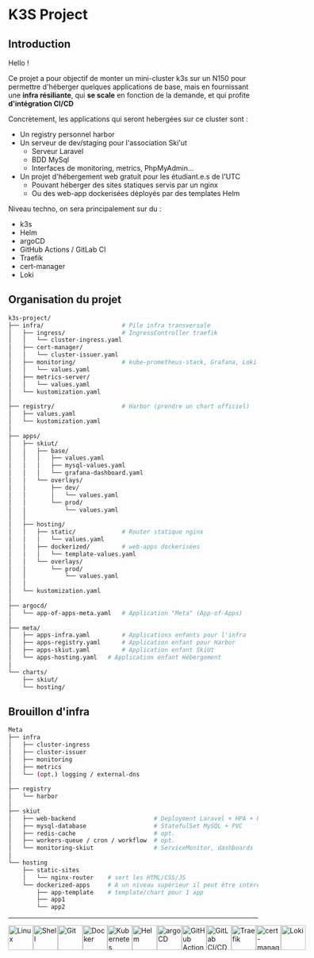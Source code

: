 # K3S Project

## Introduction

Hello !

Ce projet a pour objectif de monter un mini-cluster k3s sur un N150 pour permettre d'héberger quelques applications de base, mais en fournissant une **infra résiliante**, qui **se scale** en fonction de la demande, et qui profite **d'intégration CI/CD**

Concrètement, les applications qui seront hebergées sur ce cluster sont : 
* Un registry personnel harbor
* Un serveur de dev/staging pour l'association Ski'ut
  * Serveur Laravel
  * BDD MySql
  * Interfaces de monitoring, metrics, PhpMyAdmin...
* Un projet d'hébergement web gratuit pour les étudiant.e.s de l'UTC
  * Pouvant héberger des sites statiques servis par un nginx
  * Ou des web-app dockerisées déployés par des templates Helm

Niveau techno, on sera principalement sur du :
* k3s
* Helm
* argoCD
* GitHub Actions / GitLab CI
* Traefik
* cert-manager
* Loki

## Organisation du projet

```bash
k3s-project/
├── infra/                      # Pile infra transversale
│   ├── ingress/                # IngressController traefik
│   │   └── cluster-ingress.yaml
│   ├── cert-manager/
│   │   └── cluster-issuer.yaml
│   ├── monitoring/             # kube-prometheus-stack, Grafana, Loki (ou EFK mais un peu overkill)
│   │   └── values.yaml
│   ├── metrics-server/
│   │   └── values.yaml
│   └── kustomization.yaml
│
├── registry/                   # Harbor (prendre un chart officiel)
│   ├── values.yaml
│   └── kustomization.yaml
│
├── apps/
│   ├── skiut/
│   │   ├── base/
│   │   │   ├── values.yaml
│   │   │   ├── mysql-values.yaml
│   │   │   └── grafana-dashboard.yaml
│   │   └── overlays/
│   │       ├── dev/
│   │       │   └── values.yaml
│   │       └── prod/
│   │           └── values.yaml
│   │
│   ├── hosting/
│   │   ├── static/             # Router statique nginx
│   │   │   └── values.yaml
│   │   ├── dockerized/         # web-apps dockerisées
│   │   │   └── template-values.yaml
│   │   └── overlays/
│   │       └── prod/
│   │           └── values.yaml
│   │
│   └── kustomization.yaml
│
├── argocd/
│   └── app-of-apps-meta.yaml   # Application "Meta" (App-of-Apps)
│
├── meta/
│   ├── apps-infra.yaml         # Applications enfants pour l'infra
│   ├── apps-registry.yaml      # Application enfant pour Harbor
│   ├── apps-skiut.yaml         # Application enfant SkiUt
│   └── apps-hosting.yaml   # Application enfant Hébergement
│
└── charts/
    ├── skiut/
    └── hosting/
```

## Brouillon d'infra

```bash
Meta
├── infra
│   ├── cluster-ingress
│   ├── cluster-issuer
│   ├── monitoring
│   ├── metrics
│   └── (opt.) logging / external-dns
│
├── registry
│   └── harbor
│
├── skiut
│   ├── web-backend                      # Deployment Laravel + HPA + PDB
│   ├── mysql-database                   # StatefulSet MySQL + PVC
│   ├── redis-cache                      # opt.
│   ├── workers-queue / cron / workflow  # opt.
│   └── monitoring-skiut                 # ServiceMonitor, dashboards
│ 
└── hosting
    ├── static-sites
    │   └── nginx-router    # sert les HTML/CSS/JS
    └── dockerized-apps     # A un niveau supérieur il peut être intéressant de créer un ApplicationSet pour fournir un BDD + interface UI
        ├── app-template    # template/chart pour 1 app
        ├── app1
        └── app2
```

---

<div style="display: flex; justify-content: space-evenly; align-items: center;">
  <img src="https://cdn.jsdelivr.net/gh/devicons/devicon/icons/linux/linux-original.svg" height="50" alt="Linux" />
  <img src="https://cdn.jsdelivr.net/gh/devicons/devicon/icons/bash/bash-original.svg" height="50" alt="Shell" />
  <img src="https://cdn.jsdelivr.net/gh/devicons/devicon/icons/git/git-original.svg" height="50" alt="Git" />
  <img src="https://cdn.jsdelivr.net/gh/devicons/devicon/icons/docker/docker-original.svg" height="50" alt="Docker" />
  <img src="https://cdn.jsdelivr.net/gh/devicons/devicon/icons/kubernetes/kubernetes-plain.svg" height="50" alt="Kubernetes" /> 
  <img src="https://www.redhat.com/rhdc/managed-files/helm.svg" height="50" alt="Helm" /> 
  <img src="https://cdn.prod.website-files.com/5f10ed4c0ebf7221fb5661a5/5f2ba11e378c8f49e8b28486_argo.png" height="50" alt="argoCD" /> 
  <img src="https://miro.medium.com/v2/resize:fit:1500/1*7qk0-4XwCKWQO0GU5Hu39w.png" height="50" alt="GitHub Actions" /> 
  <img src="https://forge.inrae.fr/uploads/-/system/project/avatar/6031/gitlab-ci.png" height="50" alt="GitLab CI/CD" /> 
  <img src="https://aperogeek.fr/wp-content/uploads/2016/08/traefik.logo_.png" height="50" alt="Traefik" /> 
  <img src="https://raw.githubusercontent.com/cert-manager/cert-manager/d53c0b9270f8cd90d908460d69502694e1838f5f/logo/logo-small.png" height="50" alt="cert-manager" /> 
  <img src="https://loki-operator.dev/logo.png" height="50" alt="Loki" /> 
</div>